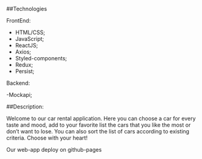 ##Technologies

FrontEnd:

- HTML/CSS;
- JavaScript;
- ReactJS;
- Axios;
- Styled-components;
- Redux;
- Persist;

Backend:

-Mockapi;

##Description:

Welcome to our car rental application. Here you can choose a car for every taste and mood, add to your favorite list the cars that you like the most or don’t want to lose. You can also sort the list of cars according to existing criteria. Choose with your heart!

Our web-app deploy on github-pages
